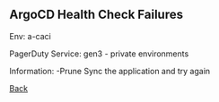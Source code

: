 ## ArgoCD Health Check Failures

Env: a-caci

PagerDuty Service: gen3 - private environments

Information:
-Prune Sync the application and try again


[Back](README.md)
